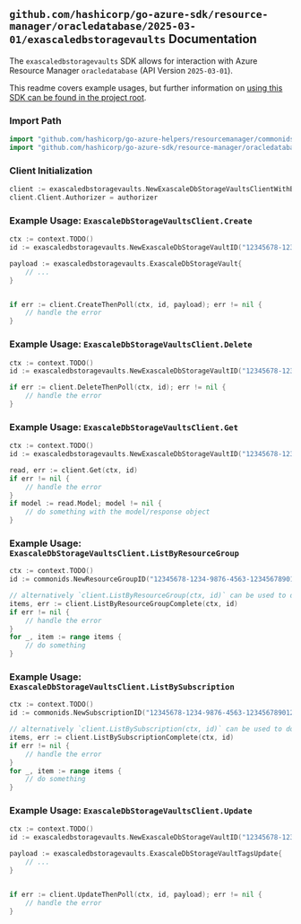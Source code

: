 
## `github.com/hashicorp/go-azure-sdk/resource-manager/oracledatabase/2025-03-01/exascaledbstoragevaults` Documentation

The `exascaledbstoragevaults` SDK allows for interaction with Azure Resource Manager `oracledatabase` (API Version `2025-03-01`).

This readme covers example usages, but further information on [using this SDK can be found in the project root](https://github.com/hashicorp/go-azure-sdk/tree/main/docs).

### Import Path

```go
import "github.com/hashicorp/go-azure-helpers/resourcemanager/commonids"
import "github.com/hashicorp/go-azure-sdk/resource-manager/oracledatabase/2025-03-01/exascaledbstoragevaults"
```


### Client Initialization

```go
client := exascaledbstoragevaults.NewExascaleDbStorageVaultsClientWithBaseURI("https://management.azure.com")
client.Client.Authorizer = authorizer
```


### Example Usage: `ExascaleDbStorageVaultsClient.Create`

```go
ctx := context.TODO()
id := exascaledbstoragevaults.NewExascaleDbStorageVaultID("12345678-1234-9876-4563-123456789012", "example-resource-group", "exascaleDbStorageVaultName")

payload := exascaledbstoragevaults.ExascaleDbStorageVault{
	// ...
}


if err := client.CreateThenPoll(ctx, id, payload); err != nil {
	// handle the error
}
```


### Example Usage: `ExascaleDbStorageVaultsClient.Delete`

```go
ctx := context.TODO()
id := exascaledbstoragevaults.NewExascaleDbStorageVaultID("12345678-1234-9876-4563-123456789012", "example-resource-group", "exascaleDbStorageVaultName")

if err := client.DeleteThenPoll(ctx, id); err != nil {
	// handle the error
}
```


### Example Usage: `ExascaleDbStorageVaultsClient.Get`

```go
ctx := context.TODO()
id := exascaledbstoragevaults.NewExascaleDbStorageVaultID("12345678-1234-9876-4563-123456789012", "example-resource-group", "exascaleDbStorageVaultName")

read, err := client.Get(ctx, id)
if err != nil {
	// handle the error
}
if model := read.Model; model != nil {
	// do something with the model/response object
}
```


### Example Usage: `ExascaleDbStorageVaultsClient.ListByResourceGroup`

```go
ctx := context.TODO()
id := commonids.NewResourceGroupID("12345678-1234-9876-4563-123456789012", "example-resource-group")

// alternatively `client.ListByResourceGroup(ctx, id)` can be used to do batched pagination
items, err := client.ListByResourceGroupComplete(ctx, id)
if err != nil {
	// handle the error
}
for _, item := range items {
	// do something
}
```


### Example Usage: `ExascaleDbStorageVaultsClient.ListBySubscription`

```go
ctx := context.TODO()
id := commonids.NewSubscriptionID("12345678-1234-9876-4563-123456789012")

// alternatively `client.ListBySubscription(ctx, id)` can be used to do batched pagination
items, err := client.ListBySubscriptionComplete(ctx, id)
if err != nil {
	// handle the error
}
for _, item := range items {
	// do something
}
```


### Example Usage: `ExascaleDbStorageVaultsClient.Update`

```go
ctx := context.TODO()
id := exascaledbstoragevaults.NewExascaleDbStorageVaultID("12345678-1234-9876-4563-123456789012", "example-resource-group", "exascaleDbStorageVaultName")

payload := exascaledbstoragevaults.ExascaleDbStorageVaultTagsUpdate{
	// ...
}


if err := client.UpdateThenPoll(ctx, id, payload); err != nil {
	// handle the error
}
```
